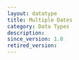```yaml
---
layout: datatype
title: Multiple Dates
category: Data Types
description: 
since_version: 1.0
retired_version: 
---
```

